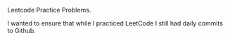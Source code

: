 Leetcode Practice Problems. 

I wanted to ensure that while I practiced LeetCode I still had daily commits to Github.